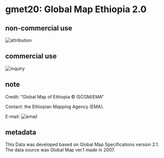 # gmet20: Global Map Ethiopia 2.0
## non-commercial use
![attribution](https://globalmaps.github.io/globalmaps/attribution.png)
## commercial use
![inquiry](https://globalmaps.github.io/globalmaps/inquiry.png)

## note
Credit: "Global Map of Ethiopia © ISCGM/EMA"

Contact: the Ethiopian Mapping Agency (EMA).

E-mail: ![email](https://www.iscgm.org/gmd/images/email/ethiopia.png)

## metadata
This Data was developed based on Global Map Specifications version 2.1. The data source was Global Map ver.1 made in 2007.

